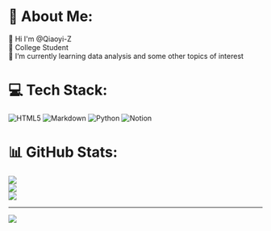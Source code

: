 # 💫 About Me:
🌱 Hi I'm @Qiaoyi-Z<br>🌱 College Student<br>🌱 I‘m currently learning data analysis and some other topics of interest


# 💻 Tech Stack:
![HTML5](https://img.shields.io/badge/html5-%23E34F26.svg?style=for-the-badge&logo=html5&logoColor=white) ![Markdown](https://img.shields.io/badge/markdown-%23000000.svg?style=for-the-badge&logo=markdown&logoColor=white) ![Python](https://img.shields.io/badge/python-3670A0?style=for-the-badge&logo=python&logoColor=ffdd54) ![Notion](https://img.shields.io/badge/Notion-%23000000.svg?style=for-the-badge&logo=notion&logoColor=white)
# 📊 GitHub Stats:
![](https://github-readme-stats.vercel.app/api?username=Qiaoyi-Z&theme=dracula&hide_border=false&include_all_commits=true&count_private=true)<br/>
![](https://github-readme-streak-stats.herokuapp.com/?user=Qiaoyi-Z&theme=dracula&hide_border=false)<br/>
![](https://github-readme-stats.vercel.app/api/top-langs/?username=Qiaoyi-Z&theme=dracula&hide_border=false&include_all_commits=true&count_private=true&layout=compact)

---
[![](https://visitcount.itsvg.in/api?id=Qiaoyi-Z&icon=2&color=6)](https://visitcount.itsvg.in)

<!-- Proudly created with GPRM ( https://gprm.itsvg.in ) -->
